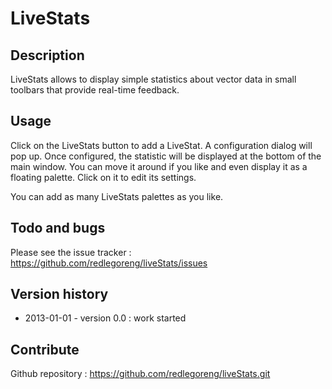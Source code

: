 # LiveStats #


## Description ##

LiveStats allows to display simple statistics about vector data in small toolbars that provide real-time feedback.


## Usage ##

Click on the LiveStats button to add a LiveStat. A configuration dialog will pop up.
Once configured, the statistic will be displayed at the bottom of the main window. You can move it around if you like and even display it as a floating palette.
Click on it to edit its settings.

You can add as many LiveStats palettes as you like.


## Todo and bugs ##

Please see the issue tracker :
https://github.com/redlegoreng/liveStats/issues


## Version history ##
- 2013-01-01 - version 0.0 : work started


## Contribute ##
Github repository : https://github.com/redlegoreng/liveStats.git
